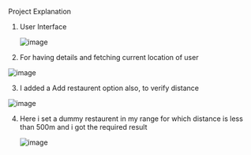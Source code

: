 Project Explanation

1) User Interface

   ![image](https://github.com/priyanshJ23/Assigment1/assets/92028011/fb1909db-d61d-4a04-98e2-0b974c6d5c70)

2) For having details and fetching current location of user

![image](https://github.com/priyanshJ23/Assigment1/assets/92028011/32cd6340-9c55-4eca-8a93-47b3c24f5e30)

3) I added a Add restaurent option also, to verify distance

![image](https://github.com/priyanshJ23/Assigment1/assets/92028011/a9198c47-a4bc-4e15-8ccc-1a1794843d3e)

4) Here i set a dummy  restaurent in my range for which distance is less than 500m and i got the required result

   ![image](https://github.com/priyanshJ23/Assigment1/assets/92028011/924a3d5c-da79-48d9-85af-3121a94cce74)

   



   
